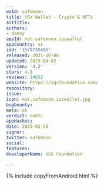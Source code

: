 ```yaml
---
wsId: safemoon
title: VGX Wallet - Crypto & NFTs
altTitle: 
authors:
- danny
appId: net.safemoon.ioswallet
appCountry: us
idd: '1579735495'
released: 2021-10-06
updated: 2025-04-02
version: '4.2'
stars: 4.8
reviews: 14652
website: https://vgxfoundation.com/
repository: 
issue: 
icon: net.safemoon.ioswallet.jpg
bugbounty: 
meta: ok
verdict: nobtc
appHashes: 
date: 2025-02-26
signer: 
twitter: safemoon
social: 
features: 
developerName: VGX Foundation

---
```


{% include copyFromAndroid.html %}
